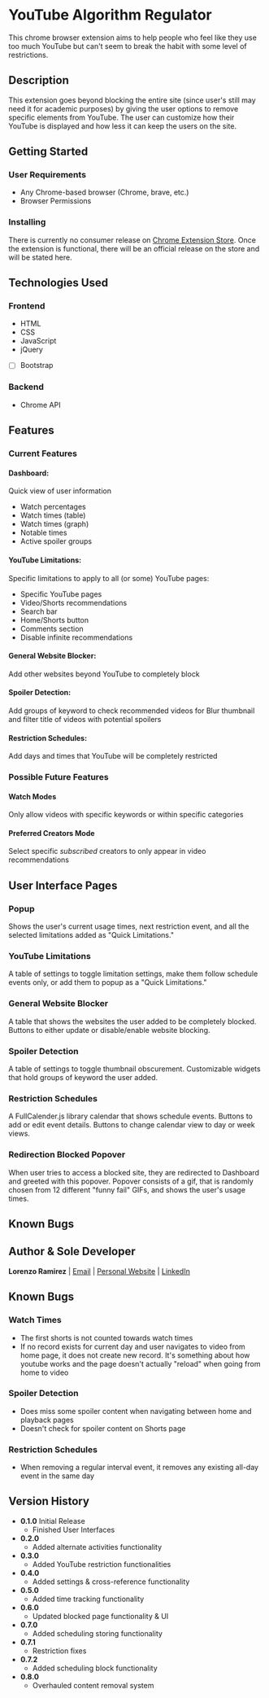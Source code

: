 # YouTube Algorithm Regulator

This chrome browser extension aims to help people who feel like they use too much YouTube but can't seem to break the habit with some level of restrictions.

## Description

This extension goes beyond blocking the entire site (since user's still may need it for academic purposes) by giving the user options to remove specific elements from YouTube. The user can customize how their YouTube is displayed and how less it can keep the users on the site.

## Getting Started

### User Requirements

- Any Chrome-based browser (Chrome, brave, etc.)
- Browser Permissions

### Installing

There is currently no consumer release on [Chrome Extension Store](https://chromewebstore.google.com/).
Once the extension is functional, there will be an official release on the store and will be stated here.

## Technologies Used

### Frontend

- HTML
- CSS
- JavaScript
- jQuery
- [ ] Bootstrap

### Backend

- Chrome API

## Features

### Current Features

#### Dashboard:

Quick view of user information

- Watch percentages
- Watch times (table)
- Watch times (graph)
- Notable times
- Active spoiler groups

#### YouTube Limitations:

Specific limitations to apply to all (or some) YouTube pages:

- Specific YouTube pages
- Video/Shorts recommendations
- Search bar
- Home/Shorts button
- Comments section
- Disable infinite recommendations

#### General Website Blocker:

Add other websites beyond YouTube to completely block

#### Spoiler Detection:

Add groups of keyword to check recommended videos for
Blur thumbnail and filter title of videos with potential spoilers

#### Restriction Schedules:

Add days and times that YouTube will be completely restricted

### Possible Future Features

#### Watch Modes

Only allow videos with specific keywords or within specific categories

#### Preferred Creators Mode

Select specific _subscribed_ creators to only appear in video recommendations

## User Interface Pages

### Popup

Shows the user's current usage times, next restriction event, and all the selected limitations added as "Quick Limitations."

### YouTube Limitations

A table of settings to toggle limitation settings, make them follow schedule events only, or add them to popup as a "Quick Limitations."

### General Website Blocker

A table that shows the websites the user added to be completely blocked. Buttons to either update or disable/enable website blocking.

### Spoiler Detection

A table of settings to toggle thumbnail obscurement. Customizable widgets that hold groups of keyword the user added.

### Restriction Schedules

A FullCalender.js library calendar that shows schedule events. Buttons to add or edit event details. Buttons to change calendar view to day or week views.

### Redirection Blocked Popover

When user tries to access a blocked site, they are redirected to Dashboard and greeted with this popover. Popover consists of a gif, that is randomly chosen from 12 different "funny fail" GIFs, and shows the user's usage times.

## Known Bugs

## Author & Sole Developer

**Lorenzo Ramirez** | [Email](mailto:lorenzoramirez122@gmail.com) | [Personal Website](https://lorenzoramirezjr.com) | [LinkedIn](https://linkedin.com/in/lorenzo-ramirez-jr)

## Known Bugs

### Watch Times

- The first shorts is not counted towards watch times
- If no record exists for current day and user navigates to video from home page, it does not create new record. It's something about how youtube works and the page doesn't actually "reload" when going from home to video

### Spoiler Detection

- Does miss some spoiler content when navigating between home and playback pages
- Doesn't check for spoiler content on Shorts page

### Restriction Schedules

- When removing a regular interval event, it removes any existing all-day event in the same day

## Version History

- **0.1.0** Initial Release
  - Finished User Interfaces
- **0.2.0**
  - Added alternate activities functionality
- **0.3.0**
  - Added YouTube restriction functionalities
- **0.4.0**
  - Added settings & cross-reference functionality
- **0.5.0**
  - Added time tracking functionality
- **0.6.0**
  - Updated blocked page functionality & UI
- **0.7.0**
  - Added scheduling storing functionality
- **0.7.1**
  - Restriction fixes
- **0.7.2**
  - Added scheduling block functionality
- **0.8.0**
  - Overhauled content removal system
